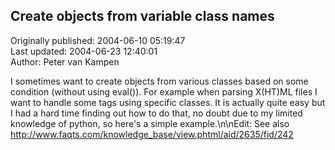 ## Create objects from variable class names  
Originally published: 2004-06-10 05:19:47  
Last updated: 2004-06-23 12:40:01  
Author: Peter van Kampen  
  
I sometimes want to create objects from various classes based on some condition (without using eval()). For example when parsing X(HT)ML files I want to handle some tags using specific classes. It is actually quite easy but I had a hard time finding out how to do that, no doubt due to my limited knowledge of python, so here's a simple example.\n\nEdit: See also <a href="http://www.faqts.com/knowledge_base/view.phtml/aid/2635/fid/242">http://www.faqts.com/knowledge_base/view.phtml/aid/2635/fid/242</a>